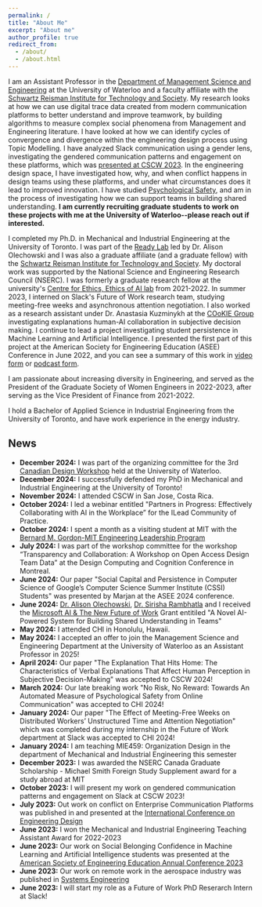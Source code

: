 ```yaml
---
permalink: /
title: "About Me"
excerpt: "About me"
author_profile: true
redirect_from: 
  - /about/
  - /about.html
---
```



I am an Assistant Professor in the [Department of Management Science and Engineering](https://uwaterloo.ca/management-science-engineering/) at the University of Waterloo and a faculty affiliate with the [Schwartz Reisman Institute for Technology and Society](https://srinstitute.utoronto.ca/). My research looks at how we can use digital trace data created from modern communication platforms to better understand and improve teamwork, by building algorithms to measure complex social phenomena from Management and Engineering literature. I have looked at how we can identify cycles of convergence and divergence within the engineering design process using Topic Modelling. I have analyzed Slack communication using a gender lens, investigating the gendered communication patterns and engagement on these platforms, which was [presented at CSCW 2023](https://dl.acm.org/doi/10.1145/3610173). In the engineering design space, I have investigated how, why, and when conflict happens in design teams using these platforms, and under what circumstances does it lead to improved innovation. I have studied [Psychological Safety](https://dl.acm.org/doi/full/10.1145/3613905.3650923), and am in the process of investigating how we can support teams in building shared understanding. **I am currently recruiting graduate students to work on these projects with me at the University of Waterloo--please reach out if interested.**

I completed my Ph.D. in Mechanical and Industrial Engineering at the University of Toronto. I was part of the [Ready Lab](https://readylab.mie.utoronto.ca/) led by Dr. Alison Olechowski and I was also a graduate affiliate (and a graduate fellow) with the [Schwartz Reisman Institute for Technology and Society](https://srinstitute.utoronto.ca/). My doctoral work was supported by the National Science and Engineering Research Council (NSERC). I was formerly a graduate research fellow at the university's [Centre for Ethics, Ethics of AI lab](https://ethics.utoronto.ca/ethics-of-ai-in-context-eaic4e/) from 2021-2022. In summer 2023, I interned on Slack's Future of Work research team, studying meeting-free weeks and asynchronous attention negotiation. I also worked as a research assistant under Dr. Anastasia Kuzminykh at the [COoKIE Group](https://www.cookiehci.com/) investigating explanations human-AI collaboration in subjective decision making.  I continue to lead a project investigating student persistence in Machine Learning and Artificial Intelligence. I presented the first part of this project at the American Society for Engineering Education (ASEE) Conference in June 2022, and you can see a summary of this work in [video form](https://www.youtube.com/watch?v=eBLuq3DTOGA) or [podcast form](https://open.spotify.com/episode/6Idcx23R2xSbHKRSwY7lXA?si=Yze4V9u8R6CqQaRVMRWViQ). 

I am passionate about increasing diversity in Engineering, and served as the President of the Graduate Society of Women Engineers in 2022-2023, after serving as the Vice President of Finance from 2021-2022.

I hold a Bachelor of Applied Science in Industrial Engineering from the University of Toronto, and have work experience in the energy industry.

## News
- **December 2024:** I was part of the organizing committee for the 3rd [Canadian Design Workshop](https://uwaterloo.ca/canadian-design-workshop/) held at the University of Waterloo.
- **December 2024:** I successfully defended my PhD in Mechanical and Industrial Engineering at the University of Toronto!
- **November 2024:** I attended CSCW in San Jose, Costa Rica.
- **October 2024:** I led a webinar entitled "Partners in Progress: Effectively Collaborating with AI in the Workplace” for the ILead Community of Practice.
- **October 2024:** I spent a month as a visiting student at MIT with the [Bernard M. Gordon-MIT Engineering Leadership Program](https://gelp.mit.edu/)
- **July 2024:** I was part of the workshop committee for the workshop “Transparency and Collaboration: A Workshop on Open Access Design Team Data” at the Design Computing and Cognition Conference in Montreal.
- **June 2024:** Our paper "Social Capital and Persistence in Computer Science
of Google’s Computer Science Summer Institute (CSSI) Students" was presented by Marjan at the ASEE 2024 conference.
- **June 2024:** [Dr. Alison Olechowski](https://readylab.mie.utoronto.ca/team/), [Dr. Sirisha Rambhatla](https://sirisharambhatla.com/) and I received the [Microsoft AI & The New Future of Work](https://www.microsoft.com/en-us/research/academic-program/ai-and-the-new-future-of-work/recipients/) Grant entitiled "A Novel AI-Powered System for Building Shared Understanding in Teams" 
- **May 2024:** I attended CHI in Honolulu, Hawaii.
- **May 2024:** I accepted an offer to join the Management Science and Engineering Department at the University of Waterloo as an Assistant Professor in 2025!
- **April 2024:** Our paper "The Explanation That Hits Home: The Characteristics of Verbal Explanations That Affect Human Perception in Subjective Decision-Making" was accepted to CSCW 2024!
- **March 2024:** Our late breaking work "No Risk, No Reward: Towards An Automated Measure of Psychological Safety from Online Communication" was accepted to CHI 2024!
- **January 2024:** Our paper "The Effect of Meeting-Free Weeks on Distributed Workers’ Unstructured Time and Attention Negotiation" which was completed during my internship in the Future of Work department at Slack was accepted to CHI 2024!
- **January 2024:** I am teaching MIE459: Organization Design in the department of Mechanical and Industrial Engineering this semester
- **December 2023:** I was awarded the NSERC Canada Graduate Scholarship - Michael Smith Foreign Study Supplement award for a study abroad at MIT
- **October 2023:** I will present my work on gendered communication patterns and engagement on Slack at CSCW 2023!
- **July 2023:** Out work on conflict on Enterprise Communication Platforms was published in and presented at the [International Conference on Engineering Design](https://www.cambridge.org/core/journals/proceedings-of-the-design-society/article/lets-take-this-offline-a-thematic-analysis-of-virtual-conflict-in-hybrid-collaborative-design-teams/3D73C979DBC1816B9D3933D471106FEE)
- **June 2023:** I won the Mechanical and Industrial Engineering Teaching Assistant Award for 2022-2023
- **June 2023:** Our work on Social Belonging Confidence in Machine Learning and Artificial Intelligence students was presented at the [American Society of Engineering Education Annual Conference 2023](https://peer.asee.org/just-a-little-bit-on-the-outside-for-the-whole-time-social-belonging-confidence-and-the-persistence-of-machine-learning-and-artificial-intelligence-students)
- **June 2023:** Our work on remote work in the aerospace industry was published in [Systems Engineering](https://incose.onlinelibrary.wiley.com/doi/full/10.1002/sys.21716)
- **June 2023:** I will start my role as a Future of Work PhD Reserarch Intern at Slack!

<!-- - **April 2023:** We will be presenting a poster at CHI 2023 in Hamburg, Germany!
- **March 2023:** Our paper "Are We Equal Online?: An Investigation of Gendered Language Patterns and Message Engagement on Enterprise Communication Platforms" was accepted to the 2023 ACM Conference on Computer Supported Cooperative Work and Social Computing (CSCW).
- **February 2023:** Our late-breaking work paper "Something Borrowed: Exploring the Influence of AI-Generated Explanation Text on the Composition of Human Explanations" was accepted to the 2023 ACM Conference on Human Factors in Computing Systems (CHI) conference. 
- **February 2023:** Our paper "Let’s take this offline: a thematic analysis of virtual conflict in hybrid collaborative design teams" was accepted to the International Conference on Engineering Design 2023 Conference.
- **January 2023:** I presented a poster entitled "Measuring Gendered Communication Patterns on Enterprise Communication Platforms" at the 2023 ACM Conference on Supporting Group Work.
- **December 2022:** We are presenting our comparative analysis of human and AI explanation text at the Neurips Workshop on Human Centered AI on December 9th. 
- **November 2022:** I gave a talk on hybrid and virtual engineering communication at the ILead [Community of Practice](https://www.engineeringleaders.ca/about) Conference. 
- **November 2022:** Our short paper "Measuring Gendered Communication Patterns on Enterprise Communication Platforms" was accepted as a poster for the ACM Conference on Group Work in January 2023. Read it [here](https://dl.acm.org/doi/fullHtml/10.1145/3565967.3570981)
- **June 2022:** Our paper "Communication
Patterns in Engineering Enterprise Social Networks: An Exploratory Analysis using Short Text Topic Modelling" is now live online! Read it [here](https://www.cambridge.org/core/journals/design-science/article/communication-patterns-in-engineering-enterprise-social-networks-an-exploratory-analysis-using-short-text-topic-modelling/6E4CCBE9913E761B846A5C0F187279CB).
- **June 2022:** I was selected as a Graduate Fellow at the [Schwartz Reisman Institute for Technology and Society](https://srinstitute.utoronto.ca/). Read about this year's cohort [here](https://srinstitute.utoronto.ca/news/sri-announces-new-fellowship-recipients-2022). 
- **May 2022:** My paper "'Why couldn't we do this more often?': Exploring the Feasibility of Virtual and Distributed Work for Product Design Engineers" was accepted for publication in Research in Engineering Design
- **April 2022:** I was awarded a Canada Graduate Scholarship - Doctoral from NSERC
- **March 2022:** I was invited to present a talk titled ["Advancing a Model of Students’ Intentional Persistence in Machine Learning and Artificial Intelligence"](https://www.youtube.com/watch?v=eBLuq3DTOGA) at the Centre for Ethics, Ethics of AI in Context: Emerging Scholars speaker series
- **March 2022:** My paper "Advancing a Model of Students’ Intentional
Persistence in Machine Learning and Artificial Intelligence" was accepted for publication at the 2022 American Society of Engineering Education Conference
- **March 2022:** My paper "Communication
Patterns in Engineering Enterprise Social Networks: An Exploratory Analysis using Short Text Topic Modelling" was accepted for publication in Design Science
- **July 2021:** I was awarded the Queen Elizabeth II Graduate Scholarship in Science and Technology
- **July 2021:** My presentation “Exploring Short Text Topic Models in the Context of Product Design Enterprise Social Network Messaging” won first place in the Data Analytics, AI, and Robotics section of the University of Toronto Engineering Research Conference
- **June 2021:** I was selected as an [Ethics of AI Graduate Research Fellow](https://ethics.utoronto.ca/ethics-of-ai-in-context-eaic4e/) at the University of Toronto Centre for Ethics
- **May 2021:** I was selected to participate in the first annual [Toronto Human-AI Interaction Summer Research School](www.thai-rs.com) held by the Faculty of Information -->

